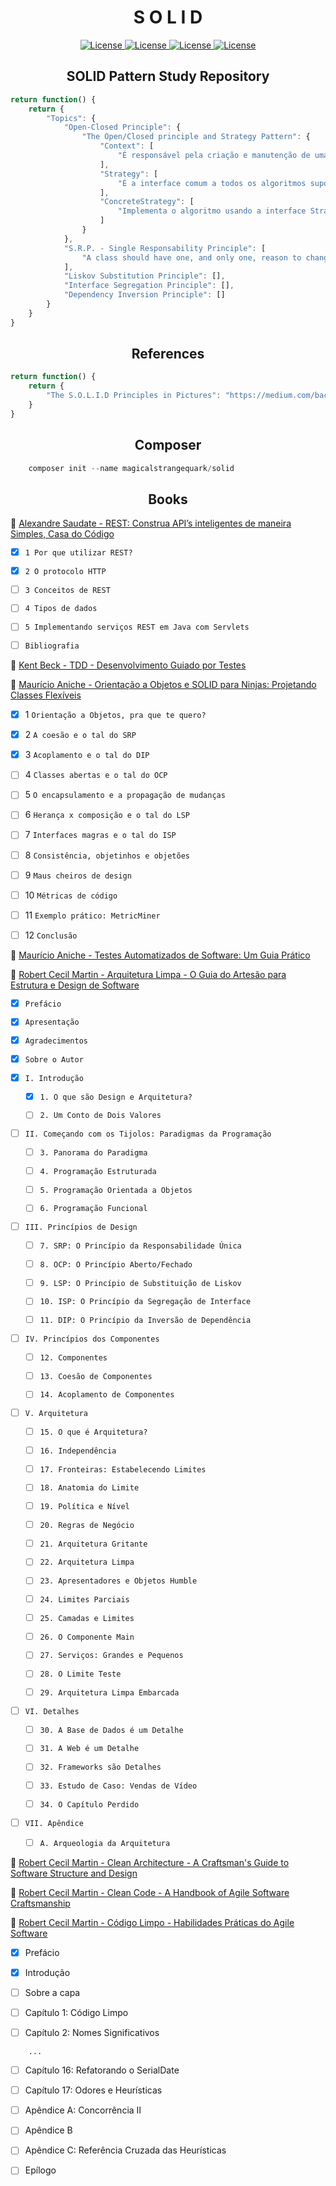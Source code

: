 <h1 align="center">S O L I D</h1>

<p align="center">
    <a href="https://opensource.org/licenses/MIT">
        <img alt="License" src="https://img.shields.io/badge/License-MIT-yellow.svg">
    </a>
    <a href="#">
        <img alt="License" src="https://img.shields.io/github/languages/count/MagicalStrangeQuark/SOLID">
    </a>
    <a href="#">
        <img alt="License" src="https://img.shields.io/github/last-commit/MagicalStrangeQuark/SOLID">
    </a>
    <a href="#">
        <img alt="License" src="https://img.shields.io/github/followers/MagicalStrangeQuark?style=social">
    </a>
</p>

<h2 align="center">SOLID Pattern Study Repository</h2>

```typescript
return function() {
    return {
        "Topics": {
            "Open-Closed Principle": {
                "The Open/Closed principle and Strategy Pattern": {
                    "Context": [
                        "É responsável pela criação e manutenção de uma referência a uma classe Strategy específica."
                    ],
                    "Strategy": [
                        "É a interface comum a todos os algoritmos suportados. Através dessa interface, o content pode chamar o algoritmo criado pela ConcreteStrategy."
                    ],
                    "ConcreteStrategy": [
                        "Implementa o algoritmo usando a interface Strategy."
                    ]
                }
            },
            "S.R.P. - Single Responsability Principle": [
                "A class should have one, and only one, reason to change"
            ],
            "Liskov Substitution Principle": [],
            "Interface Segregation Principle": [],
            "Dependency Inversion Principle": []
        }
    }
}
```

<h2 align="center">References</h2>

```typescript
return function() {
    return {
        "The S.O.L.I.D Principles in Pictures": "https://medium.com/backticks-tildes/the-s-o-l-i-d-principles-in-pictures-b34ce2f1e898"
    }
}
```

<h2 align="center">Composer</h2>

```php
    composer init --name magicalstrangequark/solid
```

<h2 align="center">Books</h2>

🔗 <a href="https://github.com/MagicalStrangeQuark/SOLID/blob/master/Books/Alexandre%20Saudate%20-%20REST:%20Construa%20API%E2%80%99s%20inteligentes%20de%20maneira%20Simples%2C%20Casa%20do%20C%C3%B3digo.pdf">Alexandre Saudate - REST: Construa API’s inteligentes de maneira Simples, Casa do Código</a>

* [x] `1 Por que utilizar REST?`

* [x] `2 O protocolo HTTP`

* [ ] `3 Conceitos de REST`

* [ ] `4 Tipos de dados`

* [ ] `5 Implementando serviços REST em Java com Servlets`

* [ ] `Bibliografia`

🔗 <a href="https://github.com/MagicalStrangeQuark/SOLID/blob/master/Books/Kent%20Beck%20-%20TDD%20-%20Desenvolvimento%20Guiado%20por%20Testes.pdf">Kent Beck - TDD - Desenvolvimento Guiado por Testes</a>

🔗 <a href="https://github.com/MagicalStrangeQuark/SOLID/blob/master/Books/Maur%C3%ADcio%20Aniche%20-%20Orienta%C3%A7%C3%A3o%20a%20Objetos%20e%20SOLID%20para%20Ninjas:%20Projetando%20Classes%20Flex%C3%ADveis.pdf">Maurício Aniche - Orientação a Objetos e SOLID para Ninjas: Projetando Classes Flexíveis</a>

* [x] 1 `Orientação a Objetos, pra que te quero?`

* [x] 2 `A coesão e o tal do SRP`

* [x] 3 `Acoplamento e o tal do DIP`

* [ ] 4 `Classes abertas e o tal do OCP`

* [ ] 5 `O encapsulamento e a propagação de mudanças`

* [ ] 6 `Herança x composição e o tal do LSP`

* [ ] 7 `Interfaces magras e o tal do ISP`

* [ ] 8 `Consistência, objetinhos e objetões`

* [ ] 9 `Maus cheiros de design`

* [ ] 10 `Métricas de código`

* [ ] 11 `Exemplo prático: MetricMiner`

* [ ] 12 `Conclusão`

🔗 <a href="https://github.com/MagicalStrangeQuark/SOLID/blob/master/Books/Maur%C3%ADcio%20Aniche%20-%20Testes%20Automatizados%20de%20Software:%20Um%20Guia%20Pr%C3%A1tico%2C%20Casa%20do%20C%C3%B3digo.pdf">Maurício Aniche - Testes Automatizados de Software: Um Guia Prático</a>

🔗 <a href="https://github.com/MagicalStrangeQuark/SOLID/blob/master/Books/Robert%20Cecil%20Martin%20-%20Arquitetura%20Limpa%20-%20O%20Guia%20do%20Artes%C3%A3o%20para%20Estrutura%20e%20Design%20de%20Software.pdf">Robert Cecil Martin - Arquitetura Limpa - O Guia do Artesão para Estrutura e Design de Software</a>

* [x] `Prefácio`

* [x] `Apresentação`

* [x] `Agradecimentos`

* [x] `Sobre o Autor`

* [x] `I. Introdução`

    * [x] `1. O que são Design e Arquitetura?`

    * [ ] `2. Um Conto de Dois Valores`

* [ ] `II. Começando com os Tijolos: Paradigmas da Programação`

    * [ ] `3. Panorama do Paradigma`

    * [ ] `4. Programação Estruturada`

    * [ ] `5. Programação Orientada a Objetos`

    * [ ] `6. Programação Funcional`

* [ ] `III. Princípios de Design`

    * [ ] `7. SRP: O Princípio da Responsabilidade Única`

    * [ ] `8. OCP: O Princípio Aberto/Fechado`

    * [ ] `9. LSP: O Princípio de Substituição de Liskov`

    * [ ] `10. ISP: O Princípio da Segregação de Interface`

    * [ ] `11. DIP: O Princípio da Inversão de Dependência`

* [ ] `IV. Princípios dos Componentes`

    * [ ] `12. Componentes`

    * [ ] `13. Coesão de Componentes`

    * [ ] `14. Acoplamento de Componentes`

* [ ] `V. Arquitetura`

    * [ ] `15. O que é Arquitetura?`

    * [ ] `16. Independência`

    * [ ] `17. Fronteiras: Estabelecendo Limites`

    * [ ] `18. Anatomia do Limite`

    * [ ] `19. Política e Nível`

    * [ ] `20. Regras de Negócio`

    * [ ] `21. Arquitetura Gritante`

    * [ ] `22. Arquitetura Limpa`

    * [ ] `23. Apresentadores e Objetos Humble`

    * [ ] `24. Limites Parciais`

    * [ ] `25. Camadas e Limites`

    * [ ] `26. O Componente Main`

    * [ ] `27. Serviços: Grandes e Pequenos`

    * [ ] `28. O Limite Teste`

    * [ ] `29. Arquitetura Limpa Embarcada`

* [ ] `VI. Detalhes`

    * [ ] `30. A Base de Dados é um Detalhe`

    * [ ] `31. A Web é um Detalhe`

    * [ ] `32. Frameworks são Detalhes`

    * [ ] `33. Estudo de Caso: Vendas de Vídeo`

    * [ ] `34. O Capítulo Perdido`

* [ ] `VII. Apêndice`

    * [ ] `A. Arqueologia da Arquitetura`

🔗 <a href="https://github.com/MagicalStrangeQuark/SOLID/blob/master/Books/Robert%20Cecil%20Martin%20-%20Clean%20Architecture%20-%20A%20Craftsman's%20Guide%20to%20Software%20Structure%20and%20Design.pdf">Robert Cecil Martin - Clean Architecture - A Craftsman's Guide to Software Structure and Design</a>

🔗 <a href="https://github.com/MagicalStrangeQuark/SOLID/blob/master/Books/Robert%20Cecil%20Martin%20-%20Clean%20Code%20-%20A%20Handbook%20of%20Agile%20Software%20Craftsmanship.pdf">Robert Cecil Martin - Clean Code - A Handbook of Agile Software Craftsmanship</a>

🔗 <a href="https://github.com/MagicalStrangeQuark/SOLID/blob/master/Books/Robert%20Cecil%20Martin%20-%20C%C3%B3digo%20Limpo%20-%20Habilidades%20Pr%C3%A1ticas%20do%20Agile%20Software.pdf">Robert Cecil Martin - Código Limpo - Habilidades Práticas do Agile Software</a>

* [x] Prefácio

* [x] Introdução

* [ ] Sobre a capa

* [ ] Capítulo 1: Código Limpo

* [ ] Capítulo 2: Nomes Significativos

```
    ...
```

* [ ] Capítulo 16: Refatorando o SerialDate

* [ ] Capítulo 17: Odores e Heurísticas

* [ ] Apêndice A: Concorrência II

* [ ] Apêndice B

* [ ] Apêndice C: Referência Cruzada das Heurísticas

* [ ] Epílogo